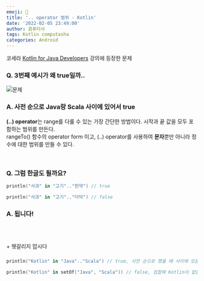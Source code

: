```yaml
---
emoji: 💬
title: '.. operator 범위 - Kotlin'
date: '2022-02-05 23:49:00'
author: 콤퓨타샤
tags: Kotlin computasha 
categories: Android
---
```


코세라 [Kotlin for Java Developers](https://www.coursera.org/learn/kotlin-for-java-developers?) 강의에 등장한 문제  


### Q. 3번째 예시가 왜 true일까.. 

![문제](/in-question.png)  

### A. 사전 순으로 Java랑 Scala 사이에 있어서 true  

**(..) operator**는 range를 다룰 수 있는 가장 간단한 방법이다. 시작과 끝 값을 모두 포함하는 범위를 만든다.  
rangeTo() 함수의 operator form 이고, (..) operator를 사용하여 **문자**뿐만 아니라 정수에 대한 범위를 만들 수 있다.

<br>

### Q. 그럼 한글도 될까요?  

```kotlin
println("사과" in "고기".."한약") // true

println("사과" in "고기".."더덕") // false

```

### A. 됩니다!

<br><br>

\+ 헷갈리지 맙시다
### 

```kotlin
println("Kotlin" in "Java".."Scala") // true, 사전 순으로 했을 때 사이에 있음

println("Kotlin" in setOf("Java", "Scala")) // false, 집합에 Kotlin이 없음

```

<br><br>